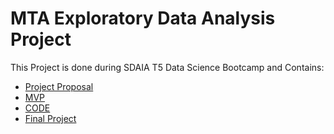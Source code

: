 
# MTA Exploratory Data Analysis Project

This Project is done during SDAIA T5 Data Science Bootcamp and Contains:

* [Project Proposal](Proposal.md)
* [MVP](MVP.md)
* [CODE](CODE.ipynb)
* [Final Project](Writeup.md)
